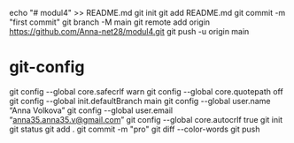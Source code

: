 echo "# modul4" >> README.md
git init
git add README.md
git commit -m "first commit"
git branch -M main
git remote add origin https://github.com/Anna-net28/modul4.git
git push -u origin main
# git-config
git config --global core.safecrlf warn
git config --global core.quotepath off
git config --global init.defaultBranch main
git config --global user.name “Anna Volkova”
git config --global user.email “anna35.anna35.v@gmail.com”
git config --global core.autocrlf true
git init
git status
git add .
git commit -m "pro"
git diff --color-words
git push

